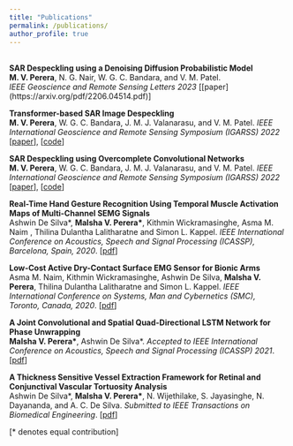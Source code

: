 ```yaml
---
title: "Publications"
permalink: /publications/
author_profile: true
---
```

<br>
<b>SAR Despeckling using a Denoising Diffusion Probabilistic Model</b><br>
<b>M. V. Perera</b>, N. G. Nair, W. G. C. Bandara, and V. M. Patel.<br>
<i>IEEE Geoscience and Remote Sensing Letters 2023</i> [[paper](https://arxiv.org/pdf/2206.04514.pdf)]

<b>Transformer-based SAR Image Despeckling</b><br>
<b>M. V. Perera</b>, W. G. C. Bandara, J. M. J. Valanarasu, and V. M. Patel.
<i>IEEE International Geoscience and Remote Sensing Symposium (IGARSS) 2022</i> [[paper](https://arxiv.org/pdf/2201.09355.pdf)], [[code](https://github.com/malshaV/sar_transformer)]

<b>SAR Despeckling using Overcomplete Convolutional Networks</b><br>
<b>M. V. Perera</b>, W. G. C. Bandara, J. M. J. Valanarasu, and V. M. Patel.
<i>IEEE International Geoscience and Remote Sensing Symposium (IGARSS) 2022</i> [[paper](https://arxiv.org/pdf/2205.15906.pdf)], [[code](https://github.com/malshaV/sar_overcomplete)]


<b>Real-Time Hand Gesture Recognition Using Temporal Muscle Activation Maps of Multi-Channel SEMG Signals</b> <br> 
Ashwin De Silva\*, <b>Malsha V. Perera\*</b>, Kithmin Wickramasinghe, Asma M. Naim , Thilina Dulantha Lalitharatne and Simon L. Kappel.
<i>IEEE International Conference on Acoustics, Speech and Signal Processing (ICASSP), Barcelona, Spain, 2020</i>. [[pdf]({{site.url}}/files/ICASSP_2020.pdf)]


<b>Low-Cost Active Dry-Contact Surface EMG Sensor for Bionic Arms</b> <br> 
Asma M. Naim, Kithmin Wickramasinghe, Ashwin De Silva, <b>Malsha V. Perera</b>, Thilina Dulantha Lalitharatne and Simon L. Kappel.
<i>IEEE International Conference on Systems, Man and Cybernetics (SMC), Toronto, Canada, 2020</i>. [[pdf]({{site.url}}/files/SMC.pdf)]


<b>A Joint Convolutional and Spatial Quad-Directional LSTM Network for Phase Unwrapping</b> <br>
<b>Malsha V. Perera\*</b>, Ashwin De Silva\*.
<i>Accepted to IEEE International Conference on Acoustics, Speech and Signal Processing (ICASSP) 2021</i>. [[pdf]({{site.url}}/files/Phase_unwrap.pdf)]


<b>A Thickness Sensitive Vessel Extraction Framework for Retinal and Conjunctival Vascular Tortuosity Analysis</b> <br>
Ashwin De Silva\*, <b>Malsha V. Perera\*</b>, N. Wijethilake, S. Jayasinghe, N. Dayananda, and A. C. De Silva.
<i>Submitted to IEEE Transactions on Biomedical Engineering</i>. [[pdf]({{site.url}}/files/TBME.pdf)]

[\* denotes equal contribution]
